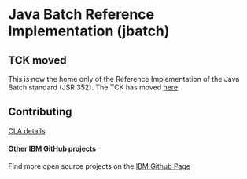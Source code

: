 Java Batch Reference Implementation (jbatch)
=======================

## TCK moved

This is now the home only of the Reference Implementation of the Java Batch standard (JSR 352).  The TCK has moved [here](https://github.com/WASdev/standards.jsr352.tck). 

## Contributing

[CLA details](https://github.com/WASdev/standards.jsr352.batch-spec/wiki/Contributor-License-Agreement)

#### Other IBM GitHub projects

Find more open source projects on the [IBM Github Page](http://ibm.github.io/)
